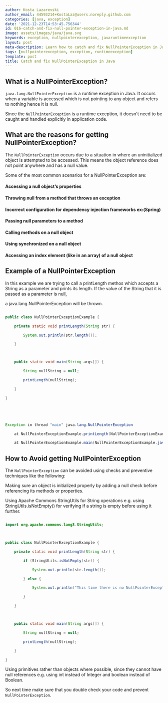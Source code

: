 ```yaml
---
author: Kosta Lazarevski
author_email: 44593214+KostaLaz@users.noreply.github.com
categories: [java, exception]
date: '2021-12-23T14:53:45.756344'
id: 016-catch-and-fix-null-pointer-exception-in-java.md
image: assets/images/java/java.svg
keywords: exception, nullpointerexception, javaruntimeexception
layout: post
meta-description: Learn how to catch and fix NullPointerException in Java
tags: [nullpointerexception, exception, runtimeexception]
template: post
title: Catch and fix NullPointerException in Java
---
```




## What is a NullPointerException?



`java.lang.NullPointerException` is a runtime exception in Java. It occurs when a variable is accessed which is not pointing to any object and refers to nothing hence it is null.



Since the `NullPointerException` is a runtime exception, it doesn't need to be caught and handled explicitly in application code.



## What are the reasons for getting NullPointerException?



The `NullPointerException` occurs due to a situation in where an uninitialized object is attempted to be accessed. This means the object reference does not point anywhere and has a null value.



Some of the most common scenarios for a NullPointerException are:



#### Accessing a null object’s properties

#### Throwing null from a method that throws an exception

#### Incorrect configuration for dependency injection frameworks ex:(Spring)

#### Passing null parameters to a method

#### Calling methods on a null object

#### Using synchronized on a null object

#### Accessing an index element (like in an array) of a null object





## Example of a NullPointerException



In this example we are trying to call a printLength methos which accepts a String as a parameter and prints its length. If the value of the String that it is passed as a parameter is null,

a java.lang.NullPointerException will be thrown.



```java

public class NullPointerExceptionExample {

    private static void printLength(String str) {

        System.out.println(str.length());

    }



    public static void main(String args[]) {

        String nullString = null;

        printLength(nullString);

    }

}





Exception in thread "main" java.lang.NullPointerException

    at NullPointerExceptionExample.printLength(NullPointerExceptionExample.java:3)

    at NullPointerExceptionExample.main(NullPointerExceptionExample.java:8)

```



## How to Avoid getting NullPointerException



The `NullPointerException` can be avoided using checks and preventive techniques like the following:



Making sure an object is initialized properly by adding a null check before referencing its methods or properties.



Using Apache Commons StringUtils for String operations e.g. using StringUtils.isNotEmpty() for verifying if a string is empty before using it further.



```java

import org.apache.commons.lang3.StringUtils;



public class NullPointerExceptionExample {

    private static void printLength(String str) {

        if (StringUtils.isNotEmpty(str)) {

            System.out.println(str.length());

        } else {

            System.out.println("This time there is no NullPointerException");

        }

    }



    public static void main(String args[]) {

        String nullString = null;

        printLength(nullString);

    }

}

```



Using primitives rather than objects where possible, since they cannot have null references e.g. using int instead of Integer and boolean instead of Boolean.



So next time make sure that you double check your code and prevent `NullPointerException`.
